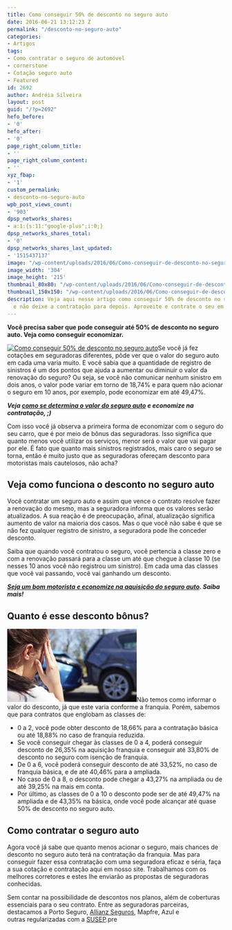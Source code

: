 ```yaml
---
title: Como conseguir 50% de desconto no seguro auto
date: 2016-06-21 13:12:23 Z
permalink: "/desconto-no-seguro-auto"
categories:
- Artigos
tags:
- Como contratar o seguro de automóvel
- cornerstone
- Cotação seguro auto
- Featured
id: 2692
author: Andréia Silveira
layout: post
guid: "/?p=2692"
hefo_before:
- '0'
hefo_after:
- '0'
page_right_column_title:
- ''
page_right_column_content:
- ''
xyz_fbap:
- '1'
custom_permalink:
- desconto-no-seguro-auto
wpb_post_views_count:
- '903'
dpsp_networks_shares:
- a:1:{s:11:"google-plus";i:0;}
dpsp_networks_shares_total:
- '0'
dpsp_networks_shares_last_updated:
- '1515437137'
image: "/wp-content/uploads/2016/06/Como-conseguir-de-desconto-no-seguro-auto.jpg"
image_width: '304'
image_height: '215'
thumbnail_80x80: "/wp-content/uploads/2016/06/Como-conseguir-de-desconto-no-seguro-auto-80x80.jpg"
thumbnail_150x150: "/wp-content/uploads/2016/06/Como-conseguir-de-desconto-no-seguro-auto-150x150.jpg"
description: Veja aqui nesse artigo como conseguir 50% de desconto no seguro auto
  e não deixe a contratação para depois. Aproveite e contrate o seu em nosso site!
---
```


**Você precisa saber que pode conseguir até 50% de desconto no seguro auto. Veja como conseguir economizar.**

[<img class="alignleft wp-image-2761 size-full" title="Como conseguir 50% de desconto no seguro auto" src="/wp-content/uploads/2016/06/Como-conseguir-de-desconto-no-seguro-auto.jpg" alt="Como conseguir 50% de desconto no seguro auto" width="304" height="215" srcset="/wp-content/uploads/2016/06/Como-conseguir-de-desconto-no-seguro-auto.jpg 304w, /wp-content/uploads/2016/06/Como-conseguir-de-desconto-no-seguro-auto-250x177.jpg 250w, /wp-content/uploads/2016/06/Como-conseguir-de-desconto-no-seguro-auto-120x85.jpg 120w" sizes="(max-width: 304px) 100vw, 304px" />](/wp-content/uploads/2016/06/Como-conseguir-de-desconto-no-seguro-auto.jpg)Se você já fez cotações em seguradoras diferentes, pôde ver que o valor do seguro auto em cada uma varia muito. E você sabia que a quantidade de registro de sinistros é um dos pontos que ajuda a aumentar ou diminuir o valor da renovação do seguro? Ou seja, se você não comunicar nenhum sinistro em dois anos, o valor pode variar em torno de 18,74% e para quem não acionar o seguro em 10 anos, por exemplo, pode economizar em até 49,47%.

**_Veja <a href="/valor-do-seguro-auto" target="_blank">como se determina o valor do seguro auto</a> e economize na contratação, ;)_**

Com isso você já observa a primeira forma de economizar com o seguro do seu carro, que é por meio de bônus das seguradoras. Isso significa que quanto menos você utilizar os serviços, menor será o valor que vai pagar por ele. É fato que quanto mais sinistros registrados, mais caro o seguro se torna, então é muito justo que as seguradoras ofereçam desconto para motoristas mais cautelosos, não acha?

## Veja como funciona o desconto no seguro auto

Você contratar um seguro auto e assim que vence o contrato resolve fazer a renovação do mesmo, mas a seguradora informa que os valores serão atualizados. A sua reação é de preocupação, afinal, atualização significa aumento de valor na maioria dos casos. Mas o que você não sabe é que se não fez qualquer registro de sinistro, a seguradora pode lhe conceder desconto.

Saiba que quando você contratou o seguro, você pertencia a classe zero e com a renovação passará para a classe um até que chegue à classe 10 (se nesses 10 anos você não registrou um sinistro). Em cada uma das classes que você vai passando, você vai ganhando um desconto.

**_<a href="/seguro-auto-com-desconto" target="_blank">Seja um bom motorista e economize na aquisição do seguro auto</a>. Saiba mais!_**

## Quanto é esse desconto bônus?

[<img class="alignleft wp-image-2758 size-medium" title="Como conseguir 50% de desconto no seguro auto" src="/wp-content/uploads/2016/06/desconto-300x169.jpg" alt="Como conseguir 50% de desconto no seguro auto" width="300" height="169" />](/wp-content/uploads/2016/06/desconto.jpg)Não temos como informar o valor do desconto, já que este varia conforme a franquia. Porém, sabemos que para contratos que englobam as classes de:

  * 0 a 2, você pode obter desconto de 18,66% para a contratação básica ou até 18,88% no caso de franquia reduzida.
  * Se você conseguir chegar às classes de 0 a 4, poderá conseguir desconto de 26,35% na aquisição franquia e conseguir até 33,80% de desconto no seguro com isenção de franquia.
  * De 0 a 6, você poderá conseguir desconto de até 33,52%, no caso de franquia básica, e de até 40,46% para a ampliada.
  * No caso de 0 a 8, o desconto pode chegar a 43,27% na ampliada ou de até 39,25% na mais em conta.
  * Por último, as classes de 0 a 10 o desconto pode ser de até 49,47% na ampliada e de 43,35% na básica, onde você pode alcançar até quase 50% de desconto no seguro auto.

## Como contratar o seguro auto

Agora você já sabe que quanto menos acionar o seguro, mais chances de desconto no seguro auto terá na contratação da franquia. Mas para conseguir fazer essa contratação com uma seguradora eficaz e séria, faça a sua cotação e contratação aqui em nosso site. Trabalhamos com os melhores corretores e estes lhe enviarão as propostas de seguradoras conhecidas.

Sem contar na possibilidade de descontos nos planos, além de coberturas essenciais para o seu contrato. Entre as seguradoras parceiras, destacamos a Porto Seguro, <a href="/o-que-voce-precisa-saber-sobre-seguro-auto-allianz-seguros" target="_blank">Allianz Seguros</a>, Mapfre, Azul e outras regularizadas com a <a href="http://www.susep.gov.br/" target="_blank">SUSEP</a>.pre